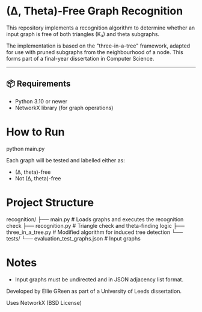 # (∆, Theta)-Free Graph Recognition

This repository implements a recognition algorithm to determine whether an input graph is free of both triangles (K₃) and theta subgraphs.

The implementation is based on the "three-in-a-tree" framework, adapted for use with pruned subgraphs from the neighbourhood of a node. This forms part of a final-year dissertation in Computer Science.

---

## 📦 Requirements

- Python 3.10 or newer
- NetworkX library (for graph operations)

# How to Run

python main.py

Each graph will be tested and labelled either as:
- (∆, theta)-free
- Not (∆, theta)-free

# Project Structure

recognition/
├── main.py                 # Loads graphs and executes the recognition check
├── recognition.py          # Triangle check and theta-finding logic
├── three_in_a_tree.py      # Modified algorithm for induced tree detection
└── tests/
    └── evaluation_test_graphs.json  # Input graphs 

# Notes

- Input graphs must be undirected and in JSON adjacency list format.

Developed by Ellie GReen as part of a University of Leeds dissertation.

Uses NetworkX (BSD License)

